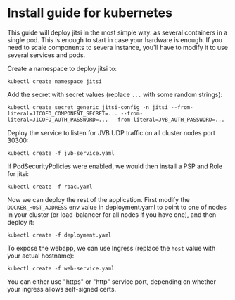 # Install guide for kubernetes

This guide will deploy jitsi in the most simple way: as several containers in a single pod. This is enough to start in case your hardware is enough. If you need to scale components to severa instance, you'll have to modify it to use several services and pods.

Create a namespace to deploy jitsi to:

`kubectl create namespace jitsi`

Add the secret with secret values (replace `...` with some random strings):

`kubectl create secret generic jitsi-config -n jitsi --from-literal=JICOFO_COMPONENT_SECRET=... --from-literal=JICOFO_AUTH_PASSWORD=... --from-literal=JVB_AUTH_PASSWORD=... `

Deploy the service to listen for JVB UDP traffic on all cluster nodes port 30300:

`kubectl create -f jvb-service.yaml`

If PodSecurityPolicies were enabled, we would then install a PSP and Role for jitsi:

`kubectl create -f rbac.yaml`

Now we can deploy the rest of the application. First modify the `DOCKER_HOST_ADDRESS` env value in deployment.yaml to point to one of nodes in your cluster (or load-balancer for all nodes if you have one), and then deploy it:

`kubectl create -f deployment.yaml`

To expose the webapp, we can use Ingress (replace the `host` value with your actual hostname):

`kubectl create -f web-service.yaml`

You can either use "https" or "http" service port, depending on whether your ingress allows self-signed certs.
